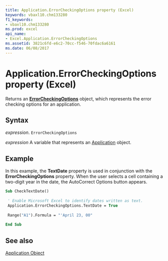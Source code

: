 ```yaml
---
title: Application.ErrorCheckingOptions property (Excel)
keywords: vbaxl10.chm133280
f1_keywords:
- vbaxl10.chm133280
ms.prod: excel
api_name:
- Excel.Application.ErrorCheckingOptions
ms.assetid: 3821c6fd-e6c2-70cc-f546-70fdac6a6161
ms.date: 06/08/2017
---
```



# Application.ErrorCheckingOptions property (Excel)

Returns an  **[ErrorCheckingOptions](Excel.ErrorCheckingOptions.md)** object, which represents the error checking options for an application.


## Syntax

 _expression_. `ErrorCheckingOptions`

 _expression_ A variable that represents an [Application](Excel.Application-graph-property.md) object.


## Example

In this example, the  **TextDate** property is used in conjunction with the **ErrorCheckingOptions** property. When the user selects a cell containing a two-digit year in the date, the AutoCorrect Options button appears.


```vb
Sub CheckTextDate() 
 
 ' Enable Microsoft Excel to identify dates written as text. 
 Application.ErrorCheckingOptions.TextDate = True 
 
 Range("A1").Formula = "'April 23, 00" 
 
End Sub
```


## See also


[Application Object](Excel.Application(object).md)

